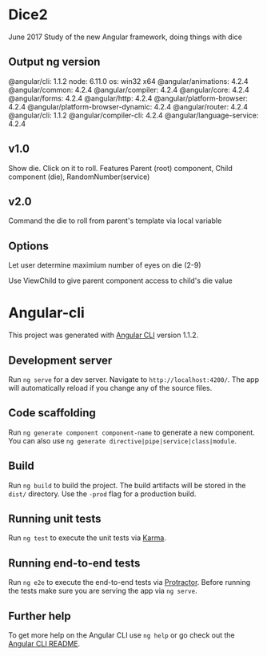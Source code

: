 # Dice2

June 2017
Study of the new Angular framework, doing things with dice

## Output ng version
@angular/cli: 1.1.2
node: 6.11.0
os: win32 x64
@angular/animations: 4.2.4
@angular/common: 4.2.4
@angular/compiler: 4.2.4
@angular/core: 4.2.4
@angular/forms: 4.2.4
@angular/http: 4.2.4
@angular/platform-browser: 4.2.4
@angular/platform-browser-dynamic: 4.2.4
@angular/router: 4.2.4
@angular/cli: 1.1.2
@angular/compiler-cli: 4.2.4
@angular/language-service: 4.2.4

## v1.0
Show die. Click on it to roll.
Features Parent (root) component, Child component (die), RandomNumber(service)

## v2.0
Command the die to roll from parent's template via local variable

## Options
Let user determine maximium number of eyes on die (2-9)

Use ViewChild to give parent component access to child's die value


# Angular-cli

This project was generated with [Angular CLI](https://github.com/angular/angular-cli) version 1.1.2.

## Development server

Run `ng serve` for a dev server. Navigate to `http://localhost:4200/`. The app will automatically reload if you change any of the source files.

## Code scaffolding

Run `ng generate component component-name` to generate a new component. You can also use `ng generate directive|pipe|service|class|module`.

## Build

Run `ng build` to build the project. The build artifacts will be stored in the `dist/` directory. Use the `-prod` flag for a production build.

## Running unit tests

Run `ng test` to execute the unit tests via [Karma](https://karma-runner.github.io).

## Running end-to-end tests

Run `ng e2e` to execute the end-to-end tests via [Protractor](http://www.protractortest.org/).
Before running the tests make sure you are serving the app via `ng serve`.

## Further help

To get more help on the Angular CLI use `ng help` or go check out the [Angular CLI README](https://github.com/angular/angular-cli/blob/master/README.md).
